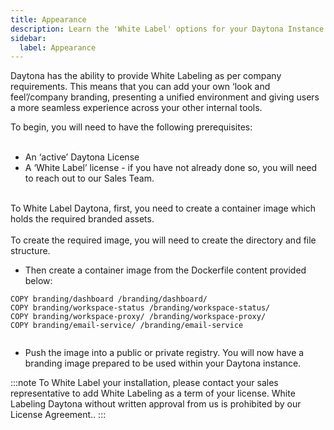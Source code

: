 ```yaml
---
title: Appearance
description: Learn the 'White Label' options for your Daytona Instance.
sidebar:
  label: Appearance
---
```

Daytona has the ability to provide White Labeling as per company requirements. This means that you can add your own ‘look and feel’/company branding, presenting a unified environment and giving users a more seamless experience across your other internal tools.

To begin, you will need to have the following prerequisites:
<br>
<br>
- An ‘active’ Daytona License
- A ‘White Label’ license - if you have not already done so, you will need to reach out to our Sales Team. 
 

<br>
To White Label Daytona, first, you need to create a container image which holds the required branded assets.
<br>
<br>
To create the required image, you will need to create the directory and file structure.




- Then create a container image from the Dockerfile content provided below:




```
COPY branding/dashboard /branding/dashboard/
COPY branding/workspace-status /branding/workspace-status/
COPY branding/workspace-proxy/ /branding/workspace-proxy/
COPY branding/email-service/ /branding/email-service


```





- Push the image into a public or private registry. You will now have a branding image prepared to be used within your Daytona instance.





:::note
To White Label your installation, please contact your sales representative to add White Labeling as a term of your license. White Labeling Daytona without written approval from us is prohibited by our License Agreement..
 :::